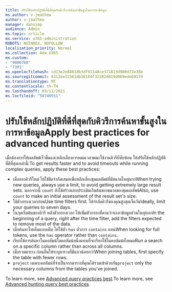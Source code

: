 ```yaml
---
title: ปรับใช้หลักปฏิบัติที่ดีที่สุดกับคิวรีการค้นหาขั้นสูงในการหาข้อมูล
ms.author: v-jmathew
author: v-jmathew
manager: dansimp
audience: Admin
ms.topic: article
ms.service: o365-administration
ROBOTS: NOINDEX, NOFOLLOW
localization_priority: Normal
ms.collection: Adm_O365
ms.custom:
- "9000760"
- "7391"
ms.openlocfilehash: cd13e2e8801db3df91140ce371813d900d72e38b
ms.sourcegitcommit: 6312ee31561db36104f32282d019d069ede69174
ms.translationtype: MT
ms.contentlocale: th-TH
ms.lasthandoff: 03/11/2021
ms.locfileid: "50749551"
---
```

# <a name="apply-best-practices-for-advanced-hunting-queries"></a><span data-ttu-id="da1c2-102">ปรับใช้หลักปฏิบัติที่ดีที่สุดกับคิวรีการค้นหาขั้นสูงในการหาข้อมูล</span><span class="sxs-lookup"><span data-stu-id="da1c2-102">Apply best practices for advanced hunting queries</span></span>

<span data-ttu-id="da1c2-103">เมื่อต้องการให้ผลลัพธ์เร็วขึ้นและหลีกเลี่ยงการหมดเวลาขณะใช้งานคิวรีที่ซับซ้อน ให้ปรับใช้หลักปฏิบัติที่ดีที่สุดเหล่านี้:</span><span class="sxs-lookup"><span data-stu-id="da1c2-103">To get results faster and to avoid timeouts while running complex queries, apply these best practices:</span></span>

- <span data-ttu-id="da1c2-104">เมื่อลองคิวรีใหม่ ให้ใช้ขีดจํากัดเสมอเพื่อหลีกเลี่ยงชุดผลลัพธ์ที่มีขนาดใหญ่มาก</span><span class="sxs-lookup"><span data-stu-id="da1c2-104">When trying new queries, always use a limit, to avoid getting extremely large result sets.</span></span> <span data-ttu-id="da1c2-105">นอกจากนี้ `count` ยังใช้สร้างแบบประเมินเริ่มต้นของขนาดของชุดผลลัพธ์</span><span class="sxs-lookup"><span data-stu-id="da1c2-105">Also, use `count` to make an initial assessment of the result set's size.</span></span>
- <span data-ttu-id="da1c2-106">ใช้ตัวกรองเวลาก่อน</span><span class="sxs-lookup"><span data-stu-id="da1c2-106">Use time filters first.</span></span> <span data-ttu-id="da1c2-107">ให้จํากัดคิวรีของคุณสูงสุดเจ็ดวัน</span><span class="sxs-lookup"><span data-stu-id="da1c2-107">Ideally, limit your queries to seven days.</span></span>
- <span data-ttu-id="da1c2-108">ในจุดเริ่มต้นของคิวรี หลังตัวกรองเวลา ให้เพิ่มตัวกรองที่คาดว่าจะเอาข้อมูลส่วนใหญ่ออก</span><span class="sxs-lookup"><span data-stu-id="da1c2-108">In the beginning of a query, right after the time filter, add the filters expected to remove most of the data.</span></span>
- <span data-ttu-id="da1c2-109">เมื่อค้นหาโทเค็นแบบเต็ม ให้ใช้ตัว `has` ตัวการ `contains` แทน</span><span class="sxs-lookup"><span data-stu-id="da1c2-109">When looking for full tokens, use the `has` operator rather than `contains`.</span></span>
- <span data-ttu-id="da1c2-110">เรียกใช้การค้นหาในคอลัมน์ใดคอลัมน์หนึ่งแทนที่จะเรียกใช้ในคอลัมน์ทั้งหมด</span><span class="sxs-lookup"><span data-stu-id="da1c2-110">Run a search on a specific column rather than across all columns.</span></span>
- <span data-ttu-id="da1c2-111">เมื่อรวมตาราง ก่อนอื่นให้ระบุตารางที่มีแถวน้อยกว่า</span><span class="sxs-lookup"><span data-stu-id="da1c2-111">When joining tables, first specify the table with fewer rows.</span></span>
- <span data-ttu-id="da1c2-112">`project` เฉพาะคอลัมน์ที่จําเป็นจากตารางที่คุณได้รวมเข้าด้วยกัน</span><span class="sxs-lookup"><span data-stu-id="da1c2-112">`project` only the necessary columns from the tables you've joined.</span></span>

<span data-ttu-id="da1c2-113">To learn more, see [Advanced query practices best](https://go.microsoft.com/fwlink/?linkid=2144812).</span><span class="sxs-lookup"><span data-stu-id="da1c2-113">To learn more, see [Advanced hunting query best practices](https://go.microsoft.com/fwlink/?linkid=2144812).</span></span>
